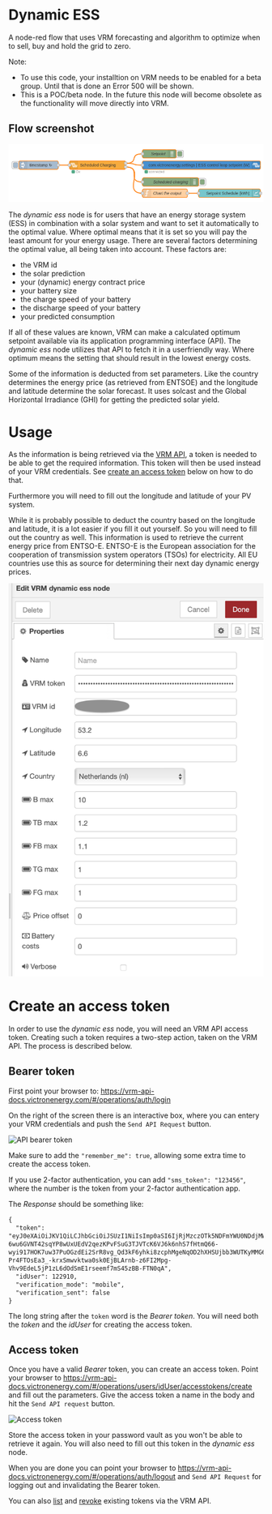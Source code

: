 # Dynamic ESS
A node-red flow that uses VRM forecasting and algorithm to optimize when to sell, buy and hold the grid to zero.

Note:
- To use this code, your installtion on VRM needs to be enabled for a beta group. Until that is done an Error 500 will be shown.
- This is a POC/beta node. In the future this node will become obsolete as the functionality will move directly into VRM.

## Flow screenshot

![Dynamic ESS](doc/img/dynamic-ess-flow.png)

The _dynamic ess_ node is for users that have an energy storage system (ESS)
in combination with a solar system and want to set it automatically to the
optimal value. Where optimal means that it is set so you will pay the least
amount for your energy usage.  There are several factors determining the
optimal value, all being taken into account. These factors are:

- the VRM id
- the solar prediction
- your (dynamic) energy contract price
- your battery size
- the charge speed of your battery
- the discharge speed of your battery
- your predicted consumption

If all of these values are known, VRM can make a calculated optimum setpoint available
via its application programming interface (API). The _dynamic ess_ node
utilizes that API to fetch it in a userfriendly way.  Where optimum means the
setting that should result in the lowest energy costs.

Some of the information is deducted from set parameters. Like the country determines
the energy price (as retrieved from ENTSOE) and the longitude and latitude determine
the solar forecast. It uses solcast and the Global Horizontal Irradiance (GHI) for
getting the predicted solar yield.

# Usage

As the information is being retrieved via the [VRM API](https://vrm-api-docs.victronenergy.com/#/),
a token is needed to be able to get the required information. This token will
then be used instead of your VRM credentials. See [create an access token](#create_an_access_token)
below on how to do that.

Furthermore you will need to fill out the longitude and latitude of your PV
system.

While it is probably possible to deduct the country based on the longitude and
latitude, it is a lot easier if you fill it out yourself. So you will need to
fill out the country as well. This information is used to retrieve the current
energy price from ENTSO-E. ENTSO-E is the European association for the
cooperation of transmission system operators (TSOs) for electricity. All EU countries
use this as source for determining their next day dynamic energy prices.

![Edit panel](doc/img/edit-panel.png)

# Create an access token

In order to use the _dynamic ess_ node, you will need an VRM API access token.
Creating such a token requires a two-step action, taken on the VRM API. The process
is described below.

## Bearer token

First point your browser to:
https://vrm-api-docs.victronenergy.com/#/operations/auth/login

On the right of the screen there is an interactive box, where you can entery your VRM
credentials and push the `Send API Request` button.

![API bearer token](doc/img/api-bearer-token.png)

Make sure to add the `"remember_me": true`, allowing some extra time to create the access
token.

If you use 2-factor authentication, you can add `"sms_token": "123456"`, where the number
is the token from your 2-factor authentication app.

The _Response_ should be something like:
```
{
  "token": "eyJ0eXAiOiJKV1QiLCJhbGciOiJSUzI1NiIsImp0aSI6IjRjMzczOTk5NDFmYWU0NDdjMWVmMmZmNzNmMzU5NTQ4In0.eyJ1aWQiOiIxMjI5MTAiLCJ0b2tlbl90eXBlIjoiZGVmYXVsdCIsImlzcyI6InZybWFwaS52aWN0cm9uZW5lcmd5LmNvbSIsImF1ZCI6Imh0dHBzOi8vdnJtYXBpLnZpY3Ryb25lbmVyZ3kuY29tLyIsImlhdCI6MTY3Njg4MjYzMSwiZXhwIjoxNjc2OTY5MDMxLCJqdGkiOiI0YzM3Mzk5OTQxZmFlNDQ3YzFlZjJmZjczZjM1OTU0OCJ9.TjrtftTjU0r4n9nCxE2l6XnxpR2_ltS8R_EBJW_MaY1bs0i1x-6wu6GVNT42sqYP8wUxUEdV2qezKPvFSuG3TJVTcK6VJ6k6nhS7fHtmQ66-wyi917HOK7uw37PuOGzdEi2SrR8vg_Qd3kF6yhki8zcphMgeNqOD2hXHSUjbb3WUTKyMMG6fu0e9VgdY35wXzHZSzdbbQlkR9e6TIqDFYGEFjL_NpXhG48fVdxjtPgZXGeOzyuRUwezveZNo1-Pr4FTOsEa3_-krxSmwvktwa0sk0EjBLArnb-z6FI2Mpg-Vhv9EdeL5jP1zL6dOdSmE1rseemf7mS45zBB-FTN0qA",
  "idUser": 122910,
  "verification_mode": "mobile",
  "verification_sent": false
}
```

The long string after the `token` word is the _Bearer token_. You will need
both the _token_ and the _idUser_ for creating the access token.

## Access token

Once you have a valid _Bearer_ token, you can create an access token. Point your browser to
https://vrm-api-docs.victronenergy.com/#/operations/users/idUser/accesstokens/create and
fill out the parameters. Give the access token a name in the body and hit the
`Send API request` button.

![Access token](doc/img/api-access-token.png)

Store the access token in your password vault as you won't be able to retrieve it again. You
will also need to fill out this token in the _dynamic ess_ node.

When you are done you can point your browser to
https://vrm-api-docs.victronenergy.com/#/operations/auth/logout and `Send API
Request` for logging out and invalidating the Bearer token.

You can also [list](https://vrm-api-docs.victronenergy.com/#/operations/users/idUser/accesstokens/list)
and [revoke](https://vrm-api-docs.victronenergy.com/#/operations/users/idUser/accesstokens/revoke)
existing tokens via the VRM API.

